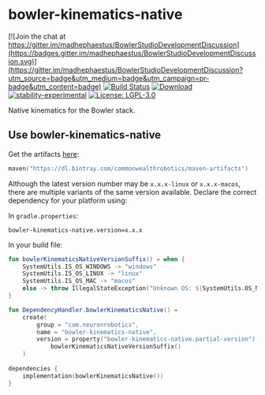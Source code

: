 # bowler-kinematics-native

[![Join the chat at https://gitter.im/madhephaestus/BowlerStudioDevelopmentDiscussion](https://badges.gitter.im/madhephaestus/BowlerStudioDevelopmentDiscussion.svg)](https://gitter.im/madhephaestus/BowlerStudioDevelopmentDiscussion?utm_source=badge&utm_medium=badge&utm_campaign=pr-badge&utm_content=badge)
[![Build Status](https://travis-ci.org/CommonWealthRobotics/bowler-kinematics-native.svg?branch=master)](https://travis-ci.org/CommonWealthRobotics/bowler-kinematics-native)
[![Download](https://api.bintray.com/packages/commonwealthrobotics/maven-artifacts/bowler-kinematics-native/images/download.svg)](https://bintray.com/commonwealthrobotics/maven-artifacts/bowler-kinematics-native)
[![stability-experimental](https://img.shields.io/badge/stability-experimental-orange.svg)](https://github.com/emersion/stability-badges#experimental)
[![License: LGPL-3.0](https://img.shields.io/github/license/CommonWealthRobotics/bowler-kinematics.svg)](https://img.shields.io/github/license/CommonWealthRobotics/bowler-kinematics.svg)

Native kinematics for the Bowler stack.

## Use bowler-kinematics-native

Get the artifacts [here](https://bintray.com/commonwealthrobotics/maven-artifacts/bowler-kinematics-native):
```kotlin
maven("https://dl.bintray.com/commonwealthrobotics/maven-artifacts")
```

Although the latest version number may be `x.x.x-linux` or `x.x.x-macos`, there are multiple variants of the
same version available. Declare the correct dependency for your platform using:

In `gradle.properties`:
```properties
bowler-kinematics-native.version=x.x.x
```

In your build file:
```kotlin
fun bowlerKinematicsNativeVersionSuffix() = when {
    SystemUtils.IS_OS_WINDOWS -> "windows"
    SystemUtils.IS_OS_LINUX -> "linux"
    SystemUtils.IS_OS_MAC -> "macos"
    else -> throw IllegalStateException("Unknown OS: ${SystemUtils.OS_NAME}")
}

fun DependencyHandler.bowlerKinematicsNative() =
    create(
        group = "com.neuronrobotics",
        name = "bowler-kinematics-native",
        version = property("bowler-kinematics-native.partial-version") as String + "-" +
            bowlerKinematicsNativeVersionSuffix()
    )
   
dependencies {
    implementation(bowlerKinematicsNative())
}
```
